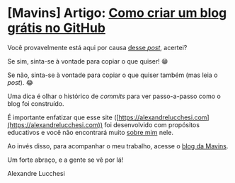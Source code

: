 # [Mavins] Artigo: [Como criar um blog grátis no GitHub](https://mavins.com.br/como-criar-um-blog-gratis-no-github)

Você provavelmente está aqui por causa [desse
_post_](https://mavins.com.br/como-criar-um-blog-gratis-no-github), acertei?

Se sim, sinta-se à vontade para copiar o que quiser! :grin:

Se não, sinta-se à vontade para copiar o que quiser também (mas leia o _post_).
:joy:

Uma dica é olhar o histórico de _commits_ para ver passo-a-passo como o blog foi
construído.

É importante enfatizar que esse site
([https://alexandrelucchesi.com](https://alexandrelucchesi.com)) foi
desenvolvido com propósitos educativos e você não encontrará muito [sobre
mim](https://mavins.com.br/sobre/alexandre-lucchesi) nele. 

Ao invés disso, para acompanhar o meu trabalho, acesse o [blog da
Mavins](https://mavins.com.br/blog).

Um forte abraço, e a gente se vê por lá!

Alexandre Lucchesi
